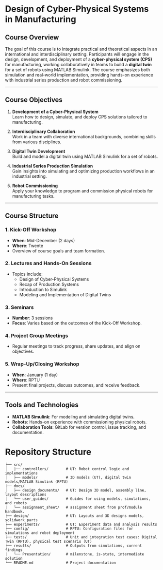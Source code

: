 # Design of Cyber-Physical Systems in Manufacturing

## Course Overview

The goal of this course is to integrate practical and theoretical aspects in an international and interdisciplinary setting. Participants will engage in the design, development, and deployment of a **cyber-physical system (CPS)** for manufacturing, working collaboratively in teams to build a **digital twin** for a set of robots using MATLAB Simulink. The course emphasizes both simulation and real-world implementation, providing hands-on experience with industrial series production and robot commissioning.

---

## Course Objectives

1. **Development of a Cyber-Physical System**  
   Learn how to design, simulate, and deploy CPS solutions tailored to manufacturing.

2. **Interdisciplinary Collaboration**  
   Work in a team with diverse international backgrounds, combining skills from various disciplines.

3. **Digital Twin Development**  
   Build and model a digital twin using MATLAB Simulink for a set of robots.

4. **Industrial Series Production Simulation**  
   Gain insights into simulating and optimizing production workflows in an industrial setting.

5. **Robot Commissioning**  
   Apply your knowledge to program and commission physical robots for manufacturing tasks.

---

## Course Structure

### 1. **Kick-Off Workshop**
- **When**: Mid-December (2 days)  
- **Where**: Twente  
- Overview of course goals and team formation.

### 2. **Lectures and Hands-On Sessions**
- Topics include:  
  - Design of Cyber-Physical Systems  
  - Recap of Production Systems  
  - Introduction to Simulink  
  - Modeling and Implementation of Digital Twins  

### 3. **Seminars**
- **Number**: 3 sessions  
- **Focus**: Varies based on the outcomes of the Kick-Off Workshop.  

### 4. **Project Group Meetings**
- Regular meetings to track progress, share updates, and align on objectives.

### 5. **Wrap-Up/Closing Workshop**
- **When**: January (1 day)  
- **Where**: RPTU  
- Present final projects, discuss outcomes, and receive feedback.

---

## Tools and Technologies

- **MATLAB Simulink**: For modeling and simulating digital twins.
- **Robots**: Hands-on experience with commissioning physical robots.
- **Collaboration Tools**: GitLab for version control, issue tracking, and documentation.

# Repository Structure

```plaintextcps-development/
├── src/
│   ├── controllers/        # UT: Robot control logic and implementations
│   ├── models/             # 3D models (UT), digital twin models/MATLAB Simulink (RPTU)
├── docs/
│   ├── design_documents/   # UT: Design 3D model, assembly line, layout descriptions 
│   └── user_guides/        # Guides for using models, simulations, and robots
|   └── assignment_sheet/   # assignment sheet from prof/module handbook.     
├── design/                 # UT: Layouts and 3D designs models, solidwork parts
├── experiments/            # UT: Experiment data and analysis results
├── config/                 # RPTU: Configuration files for simulations and robot deployment
├── tests/                  # Unit and integration test cases: Digital Twin (RPTU), physical test scenario (UT)
├── results/                # Outputs from simulations, current findings
|   └── Presentation/       # milenstone, is-state, intermediate solution
└── README.md               # Project documentation
